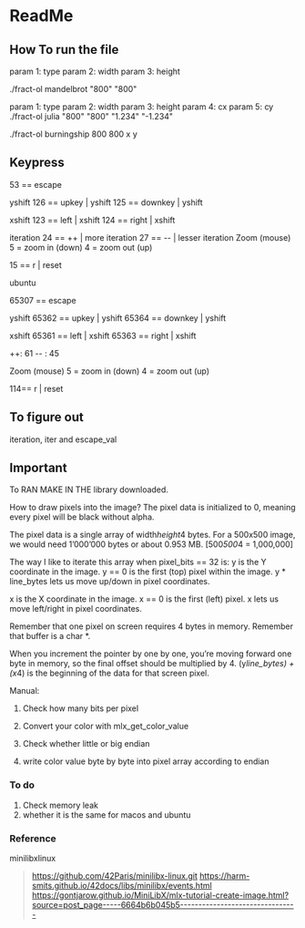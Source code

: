 # ReadMe

## How To run the file

param 1: type
param 2: width
param 3: height

./fract-ol mandelbrot "800" "800"

param 1: type
param 2: width
param 3: height
param 4: cx
param 5: cy
./fract-ol julia "800" "800" "1.234" "-1.234"

./fract-ol burningship 800 800 x y

## Keypress

53 == escape

yshift
126 == upkey | yshift
125 == downkey | yshift

xshift
123 == left | xshift
124 == right | xshift

iteration
24 == ++ | more iteration
27 == -- | lesser iteration
Zoom (mouse)
5 = zoom in (down)
4 = zoom out (up)

15 == r | reset

ubuntu

65307 == escape

yshift
65362 == upkey | yshift
65364 == downkey | yshift

xshift
65361 == left | xshift
65363 == right | xshift

++: 61
-- : 45

Zoom (mouse)
5 = zoom in (down)
4 = zoom out (up)

114== r | reset

## To figure out

iteration, iter and escape_val

## Important

To RAN MAKE IN THE library downloaded.

How to draw pixels into the image?
The pixel data is initialized to 0, meaning every pixel will be black without alpha.

The pixel data is a single array of width*height*4 bytes.
For a 500x500 image, we would need 1’000’000 bytes or about 0.953 MB. [500*500*4 = 1,000,000]

The way I like to iterate this array when pixel_bits == 32 is:
y is the Y coordinate in the image.
y == 0 is the first (top) pixel within the image.
y * line_bytes lets us move up/down in pixel coordinates.

x is the X coordinate in the image.
x == 0 is the first (left) pixel.
x lets us move left/right in pixel coordinates.

Remember that one pixel on screen requires 4 bytes in memory.
Remember that buffer is a char *.

When you increment the pointer by one by one, you’re moving forward one byte in memory, so the final offset should be multiplied by 4.
(y*line_bytes) + (x*4) is the beginning of the data for that screen pixel.

Manual:

1. Check how many bits per pixel

2. Convert your color with mlx_get_color_value
3. Check whether little or big endian
4. write color value byte by byte into pixel array according to endian

### To do

1. Check memory leak
2. whether it is the same for macos and ubuntu

### Reference

minilibxlinux
> https://github.com/42Paris/minilibx-linux.git
> <https://harm-smits.github.io/42docs/libs/minilibx/events.html>
> <https://gontjarow.github.io/MiniLibX/mlx-tutorial-create-image.html?source=post_page-----6664b6b045b5-------------------------------->
